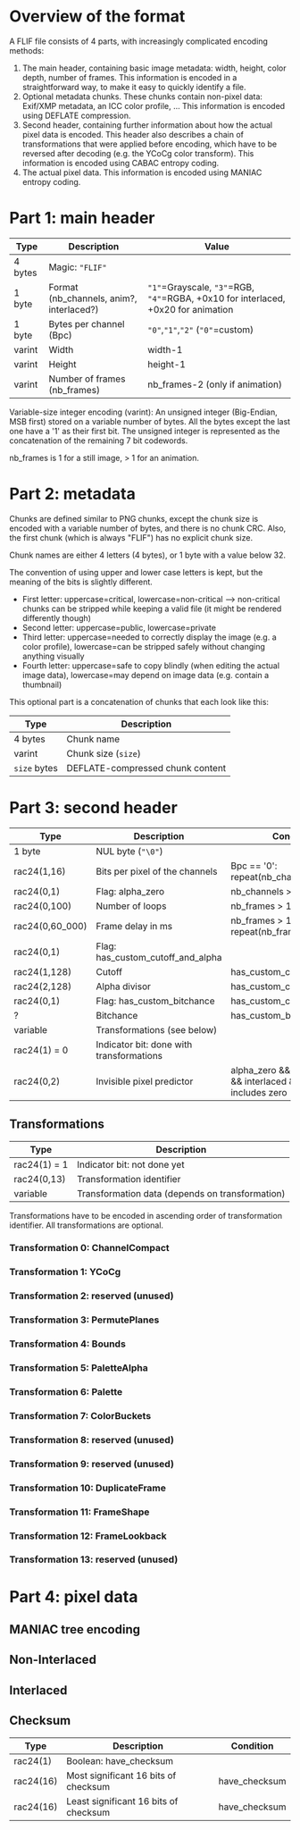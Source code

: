
# Overview of the format

A FLIF file consists of 4 parts, with increasingly complicated encoding methods:

1. The main header, containing basic image metadata: width, height, color depth, number of frames. This information is encoded in a straightforward way, to make it easy to quickly identify a file.
2. Optional metadata chunks. These chunks contain non-pixel data: Exif/XMP metadata, an ICC color profile, ... This information is encoded using DEFLATE compression.
3. Second header, containing further information about how the actual pixel data is encoded. This header also describes a chain of transformations that were applied before encoding, which have to be reversed after decoding (e.g. the YCoCg color transform). This information is encoded using CABAC entropy coding.
4. The actual pixel data. This information is encoded using MANIAC entropy coding.

# Part 1: main header

| Type             | Description                       | Value                                 |
|------------------|-----------------------------------|---------------------------------------|
| 4 bytes          | Magic: `"FLIF"`                   |                                       |
| 1 byte           | Format (nb_channels, anim?, interlaced?) | `"1"`=Grayscale, `"3"`=RGB, `"4"`=RGBA, +0x10 for interlaced, +0x20 for animation  |
| 1 byte           | Bytes per channel (Bpc)           | `"0"`,`"1"`,`"2"`   (`"0"`=custom)    |
| varint           | Width                             | width-1                               |
| varint           | Height                            | height-1                              |
| varint           | Number of frames (nb_frames)      | nb_frames-2  (only if animation)      |

Variable-size integer encoding (varint):
  An unsigned integer (Big-Endian, MSB first) stored on a variable number of bytes.
  All the bytes except the last one have a '1' as their first bit.
  The unsigned integer is represented as the concatenation of the remaining 7 bit codewords.

nb_frames is 1 for a still image, > 1 for an animation.

# Part 2: metadata

Chunks are defined similar to PNG chunks, except the chunk size is encoded with a variable number of bytes, and there is no chunk CRC.
Also, the first chunk (which is always "FLIF") has no explicit chunk size.

Chunk names are either 4 letters (4 bytes), or 1 byte with a value below 32.

The convention of using upper and lower case letters is kept, but the meaning of the bits is slightly different.
- First letter: uppercase=critical, lowercase=non-critical --> non-critical chunks can be stripped while keeping a valid file (it might be rendered differently though)
- Second letter: uppercase=public, lowercase=private
- Third letter: uppercase=needed to correctly display the image (e.g. a color profile), lowercase=can be stripped safely without changing anything visually
- Fourth letter: uppercase=safe to copy blindly (when editing the actual image data), lowercase=may depend on image data (e.g. contain a thumbnail)

This optional part is a concatenation of chunks that each look like this:

| Type             | Description                       |
|------------------|-----------------------------------|
| 4 bytes          | Chunk name                        |
| varint           | Chunk size (`size`)               |
| `size` bytes     | DEFLATE-compressed chunk content  |


# Part 3: second header

| Type             | Description                       | Condition                             |
|------------------|-----------------------------------|---------------------------------------|
| 1 byte           | NUL byte (`"\0"`)                 |                                       |
| rac24(1,16)      | Bits per pixel of the channels    | Bpc == '0': repeat(nb_channels)       |
| rac24(0,1)       | Flag: alpha_zero                  | nb_channels > 3                       |
| rac24(0,100)     | Number of loops                   | nb_frames > 1                         |
| rac24(0,60_000)  | Frame delay in ms                 | nb_frames > 1: repeat(nb_frame)       |
| rac24(0,1)       | Flag: has_custom_cutoff_and_alpha |                                       |
| rac24(1,128)     | Cutoff                            | has_custom_cutoff_and_alpha           |
| rac24(2,128)     | Alpha divisor                     | has_custom_cutoff_and_alpha           |
| rac24(0,1)       | Flag: has_custom_bitchance        | has_custom_cutoff_and_alpha           |
| ?                | Bitchance                         | has_custom_bitchance                  |
| variable         | Transformations (see below)       |                                       |
| rac24(1) = 0     | Indicator bit: done with transformations |                                |
| rac24(0,2)       | Invisible pixel predictor         | alpha_zero && nb_frames > 3 && interlaced && alpha range includes zero |

## Transformations

| Type             | Description                       |
|------------------|-----------------------------------|
| rac24(1) = 1     | Indicator bit: not done yet       |
| rac24(0,13)      | Transformation identifier         |
| variable         | Transformation data (depends on transformation) |

Transformations have to be encoded in ascending order of transformation identifier. All transformations are optional.

### Transformation 0: ChannelCompact
### Transformation 1: YCoCg
### Transformation 2: reserved (unused)
### Transformation 3: PermutePlanes
### Transformation 4: Bounds
### Transformation 5: PaletteAlpha
### Transformation 6: Palette
### Transformation 7: ColorBuckets
### Transformation 8: reserved (unused)
### Transformation 9: reserved (unused)
### Transformation 10: DuplicateFrame
### Transformation 11: FrameShape
### Transformation 12: FrameLookback
### Transformation 13: reserved (unused)



# Part 4: pixel data

## MANIAC tree encoding
## Non-Interlaced
## Interlaced
## Checksum

| Type             | Description                       | Condition                 |
|------------------|-----------------------------------|---------------------------|
| rac24(1)         | Boolean: have_checksum            |                           |
| rac24(16)        | Most significant 16 bits of checksum | have_checksum          |
| rac24(16)        | Least significant 16 bits of checksum | have_checksum         |
